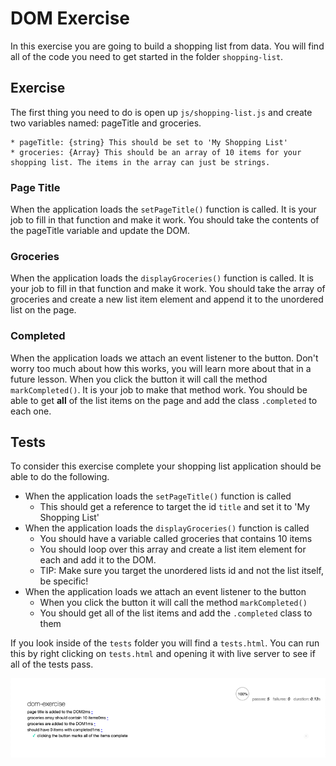 # DOM Exercise

In this exercise you are going to build a shopping list from data. You will find all of the code you need to get started in the folder `shopping-list`.

## Exercise

The first thing you need to do is open up `js/shopping-list.js` and create two variables named: pageTitle and groceries.

    * pageTitle: {string} This should be set to 'My Shopping List'
    * groceries: {Array} This should be an array of 10 items for your shopping list. The items in the array can just be strings.

### Page Title

When the application loads the `setPageTitle()` function is called. It is your job to fill in that function and make it work. You should take the contents of the pageTitle variable and update the DOM.

### Groceries

When the application loads the `displayGroceries()` function is called. It is your job to fill in that function and make it work. You should take the array of groceries and create a new list item element and append it to the unordered list on the page.

### Completed

When the application loads we attach an event listener to the button. Don't worry too much about how this works, you will learn more about that in a future lesson. When you click the button it will call the method `markCompleted()`. It is your job to make that method work. You should be able to get **all** of the list items on the page and add the class `.completed` to each one.

## Tests

To consider this exercise complete your shopping list application should be able to do the following.

* When the application loads the `setPageTitle()` function is called
    * This should get a reference to target the id `title` and set it to 'My Shopping List'
* When the application loads the `displayGroceries()` function is called
    * You should have a variable called groceries that contains 10 items
    * You should loop over this array and create a list item element for each and add it to the DOM.
    * TIP: Make sure you target the unordered lists id and not the list itself, be specific!
* When the application loads we attach an event listener to the button
    * When you click the button it will call the method `markCompleted()`
    * You should get all of the list items and add the `.completed` class to them

If you look inside of the `tests` folder you will find a `tests.html`. You can run this by right clicking on `tests.html` and opening it with live server to see if all of the tests pass.

![All Tests Passed](img/all-tests-passed.png)